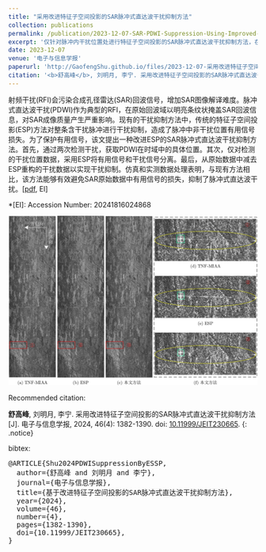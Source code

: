 ```yaml
---
title: "采用改进特征子空间投影的SAR脉冲式直达波干扰抑制方法"
collection: publications
permalink: /publication/2023-12-07-SAR-PDWI-Suppression-Using-Improved-ESSP
excerpt: '仅针对脉冲内干扰位置处进行特征子空间投影的SAR脉冲式直达波干扰抑制方法，在脉冲域尽可能地保护了有用信号。'
date: 2023-12-07
venue: '电子与信息学报'
paperurl: 'http://GaofengShu.github.io/files/2023-12-07-采用改进特征子空间投影的SAR脉冲式直达波干扰抑制方法.pdf'
citation: '<b>舒高峰</b>, 刘明月, 李宁. 采用改进特征子空间投影的SAR脉冲式直达波干扰抑制方法[J]. 电子与信息学报, 2024, 46(4): 1382-1390.'
---
```

射频干扰(RFI)会污染合成孔径雷达(SAR)回波信号，增加SAR图像解译难度。脉冲式直达波干扰(PDWI)作为典型的RFI，在原始回波域以明亮条纹状掩盖SAR回波信息，对SAR成像质量产生严重影响。现有的干扰抑制方法中，传统的特征子空间投影(ESP)方法对整条含干扰脉冲进行干扰抑制，造成了脉冲中非干扰位置有用信号损失。为了保护有用信号，该文提出一种改进ESP的SAR脉冲式直达波干扰抑制方法。首先，通过两次检测干扰，获取PDWI在时域中的具体位置。其次，仅对检测的干扰位置数据，采用ESP将有用信号和干扰信号分离。最后，从原始数据中减去ESP重构的干扰数据以实现干扰抑制。仿真和实测数据处理表明，与现有方法相比，该方法能够有效避免SAR原始数据中有用信号的损失，抑制了脉冲式直达波干扰。\[[pdf](http://GaofengShu.github.io/files/2023-12-07-采用改进特征子空间投影的SAR脉冲式直达波干扰抑制方法.pdf), EI\]

*[EI]: Accession Number: 20241816024868

<img src='/images/pubsImages/PDWISuppressionUsingImprovedESSP.jpg'>

Recommended citation:

**舒高峰**, 刘明月, 李宁. 采用改进特征子空间投影的SAR脉冲式直达波干扰抑制方法[J]. 电子与信息学报, 2024, 46(4): 1382-1390. doi: [10.11999/JEIT230665](https://doi.org/10.11999/JEIT230665).
{: .notice}

bibtex: 
<pre>
@ARTICLE{Shu2024PDWISuppressionByESSP,
  author={舒高峰 and 刘明月 and 李宁},
  journal={电子与信息学报}, 
  title={基于改进特征子空间投影的SAR脉冲式直达波干扰抑制方法}, 
  year={2024},
  volume={46},
  number={4},
  pages={1382-1390},
  doi={10.11999/JEIT230665},
}
</pre>
